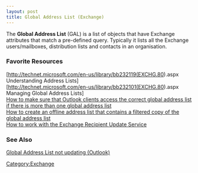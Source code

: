 ```yaml
---
layout: post 
title: Global Address List (Exchange)
---
```


The **Global Address List** (GAL) is a list of objects that have
Exchange attributes that match a pre-defined query. Typically it lists
all the Exchange users/mailboxes, distribution lists and contacts in an
organisation.

### Favorite Resources

\[<http://technet.microsoft.com/en-us/library/bb232119(EXCHG.80>).aspx
Understanding Address Lists\]\
\[<http://technet.microsoft.com/en-us/library/bb232101(EXCHG.80>).aspx
Managing Global Address Lists\]\
[How to make sure that Outlook clients access the correct global address
list if there is more than one global address
list](http://support.microsoft.com/kb/312287/en-us)\
[How to create an offline address list that contains a filtered copy of
the global address list](http://support.microsoft.com/kb/280435/en-us)\
[How to work with the Exchange Recipient Update
Service](http://support.microsoft.com/kb/319065)

### See Also

[Global Address List not updating
(Outlook)](Global_Address_List_not_updating_(Outlook) "wikilink")

[Category:Exchange](Category:Exchange "wikilink")
